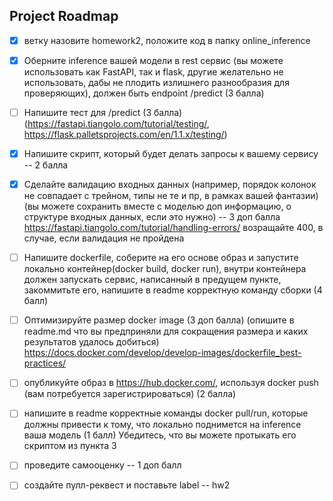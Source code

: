 ## Project Roadmap

- [X] ветку назовите homework2, положите код в папку online_inference

- [X] Оберните inference вашей модели в rest сервис
  (вы можете использовать как FastAPI, так и flask,
  другие желательно не использовать, дабы не плодить излишнего разнообразия
  для проверяющих), должен быть endpoint /predict (3 балла)

- [ ] Напишите тест для /predict  (3 балла)
  (https://fastapi.tiangolo.com/tutorial/testing/, https://flask.palletsprojects.com/en/1.1.x/testing/)

- [X] Напишите скрипт, который будет делать запросы к вашему сервису -- 2 балла

- [X] Сделайте валидацию входных данных (например, порядок колонок не совпадает с трейном,
  типы не те и пр, в рамках вашей фантазии) (вы можете сохранить вместе с моделью доп информацию,
  о структуре входных данных, если это нужно) -- 3 доп балла
  https://fastapi.tiangolo.com/tutorial/handling-errors/
  возращайте 400, в случае, если валидация не пройдена

- [ ] Напишите dockerfile, соберите на его основе образ и запустите локально
  контейнер(docker build, docker run), внутри контейнера должен запускать сервис,
  написанный в предущем пункте, закоммитьте его, напишите в readme корректную
  команду сборки (4 балл)

- [ ] Оптимизируйте размер docker image (3 доп балла)
  (опишите в readme.md что вы предприняли для сокращения размера и каких результатов удалось добиться)
  https://docs.docker.com/develop/develop-images/dockerfile_best-practices/

- [ ] опубликуйте образ в https://hub.docker.com/, используя docker push
  (вам потребуется зарегистрироваться) (2 балла)

- [ ] напишите в readme корректные команды docker pull/run, которые должны привести к тому,
  что локально поднимется на inference ваша модель (1 балл)
  Убедитесь, что вы можете протыкать его скриптом из пункта 3

- [ ] проведите самооценку -- 1 доп балл

- [ ] создайте пулл-реквест и поставьте label -- hw2